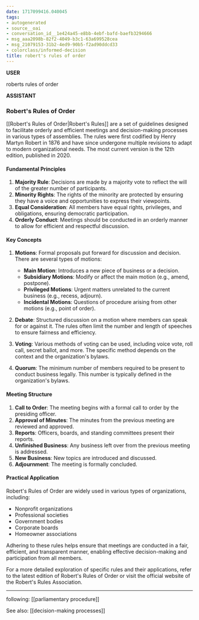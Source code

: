 ```yaml
---
date: 1717099416.040045
tags:
- autogenerated
- source__oai
- conversation_id__1e424a45-e8bb-4ebf-bafd-baefb3294666
- msg_aaa2098b-82f2-4049-b3c1-63a699528cea
- msg_21079153-31b2-4ed9-90b5-f2ad90ddcd33
- colorclass/informed-decision
title: robert's rules of order
---
```


**USER**

roberts rules of order


**ASSISTANT**

### Robert's Rules of Order

[[Robert's Rules of Order|Robert's Rules]] are a set of guidelines designed to facilitate orderly and efficient meetings and decision-making processes in various types of assemblies. The rules were first codified by Henry Martyn Robert in 1876 and have since undergone multiple revisions to adapt to modern organizational needs. The most current version is the 12th edition, published in 2020.

#### Fundamental Principles

1. **Majority Rule**: Decisions are made by a majority vote to reflect the will of the greater number of participants.
2. **Minority Rights**: The rights of the minority are protected by ensuring they have a voice and opportunities to express their viewpoints.
3. **Equal Consideration**: All members have equal rights, privileges, and obligations, ensuring democratic participation.
4. **Orderly Conduct**: Meetings should be conducted in an orderly manner to allow for efficient and respectful discussion.

#### Key Concepts

1. **Motions**: Formal proposals put forward for discussion and decision. There are several types of motions:
   - **Main Motion**: Introduces a new piece of business or a decision.
   - **Subsidiary Motions**: Modify or affect the main motion (e.g., amend, postpone).
   - **Privileged Motions**: Urgent matters unrelated to the current business (e.g., recess, adjourn).
   - **Incidental Motions**: Questions of procedure arising from other motions (e.g., point of order).

2. **Debate**: Structured discussion on a motion where members can speak for or against it. The rules often limit the number and length of speeches to ensure fairness and efficiency.

3. **Voting**: Various methods of voting can be used, including voice vote, roll call, secret ballot, and more. The specific method depends on the context and the organization's bylaws.

4. **Quorum**: The minimum number of members required to be present to conduct business legally. This number is typically defined in the organization's bylaws.

#### Meeting Structure

1. **Call to Order**: The meeting begins with a formal call to order by the presiding officer.
2. **Approval of Minutes**: The minutes from the previous meeting are reviewed and approved.
3. **Reports**: Officers, boards, and standing committees present their reports.
4. **Unfinished Business**: Any business left over from the previous meeting is addressed.
5. **New Business**: New topics are introduced and discussed.
6. **Adjournment**: The meeting is formally concluded.

#### Practical Application

Robert's Rules of Order are widely used in various types of organizations, including:
- Nonprofit organizations
- Professional societies
- Government bodies
- Corporate boards
- Homeowner associations

Adhering to these rules helps ensure that meetings are conducted in a fair, efficient, and transparent manner, enabling effective decision-making and participation from all members.

For a more detailed exploration of specific rules and their applications, refer to the latest edition of Robert's Rules of Order or visit the official website of the Robert's Rules Association.


---


following: [[parliamentary procedure]]

See also: [[decision-making processes]]